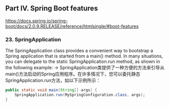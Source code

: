 
## Part IV. Spring Boot features

<https://docs.spring.io/spring-boot/docs/2.0.9.RELEASE/reference/htmlsingle/#boot-features>

### 23. SpringApplication

The SpringApplication class provides a convenient way to bootstrap a Spring application that is started from a main() method. In many situations, you can delegate to the static SpringApplication.run method, as shown in the following example:  ->  SpringApplication类提供了一种方便的方法来引导从main()方法启动的Spring应用程序。在许多情况下，您可以委托静态SpringApplication.run方法，如以下示例所示：

```java
public static void main(String[] args) {
    SpringApplication.run(MySpringConfiguration.class, args);
}
```












